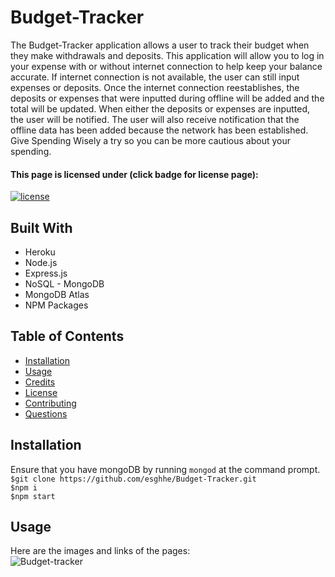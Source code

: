 # Budget-Tracker

The Budget-Tracker application allows a user to track their budget when they make withdrawals and deposits. This application will allow you to log in your expense with or without internet connection to help keep your balance accurate. If internet connection is not available, the user can still input expenses or deposits. Once the internet connection reestablishes, the deposits or expenses that were inputted during offline will be added and the total will be updated. When either the deposits or expenses are inputted, the user will be notified. The user will also receive notification that the offline data has been added because the network has been established. Give Spending Wisely a try so you can be more cautious about your spending.

#### This page is licensed under (click badge for license page): 
[![license](https://img.shields.io/badge/License-MIT-yellow.svg)](https://opensource.org/licenses/MIT)

## Built With
* Heroku
* Node.js
* Express.js
* NoSQL - MongoDB
* MongoDB Atlas
* NPM Packages

## Table of Contents
* [Installation](#installation)
* [Usage](#usage)
* [Credits](#credits)
* [License](#license) 
* [Contributing](#contributing) 
* [Questions](#questions)

## Installation
Ensure that you have mongoDB by running `mongod` at the command prompt. <br />
`$git clone https://github.com/esghhe/Budget-Tracker.git` <br />
`$npm i` <br />
`$npm start`

## Usage
Here are the images and links of the pages: <br />
![Budget-tracker](./public/assets/images/buget-tracker.png?raw=true)<br />
